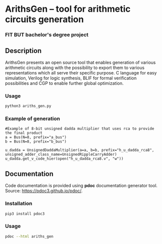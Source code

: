 # ArithsGen – tool for arithmetic circuits generation
### FIT BUT bachelor's degree project

## Description
ArithsGen presents an open source tool that enables generation of various arithmetic circuits along with the possibility to export them to various representations which all serve their specific purpose. C language for easy simulation, Verilog for logic synthesis, BLIF for formal verification possibilities and CGP to enable further global optimization.

### Usage
```bash
python3 ariths_gen.py
```

### Example of generation
    #Example of 8-bit unsigned dadda multiplier that uses rca to provide the final product
	a = Bus(N=8, prefix="a_bus")
	b = Bus(N=8, prefix="b_bus")

	u_dadda = UnsignedDaddaMultiplier(a=a, b=b, prefix="h_u_dadda_rca8", unsigned_adder_class_name=UnsignedRippleCarryAdder)
	u_dadda.get_v_code_hier(open("h_u_dadda_rca8.v", "w"))

## Documentation
Code documentation is provided using **pdoc** documentation generator tool. Source: https://pdoc3.github.io/pdoc/.

### Installation
```bash
pip3 install pdoc3	
```

### Usage
```bash
pdoc --html ariths_gen
```